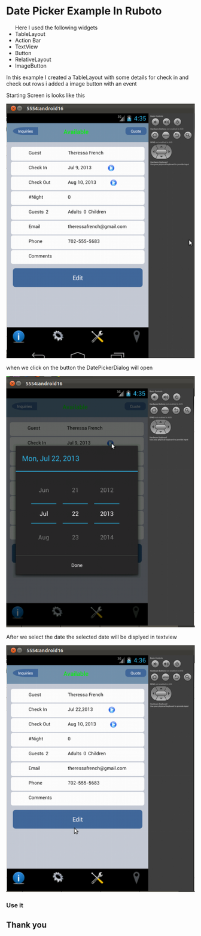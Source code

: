 <h1> Date Picker Example In Ruboto </h1>
<ul> Here I used the following widgets 
	<li> TableLayout </li>
	<li> Action Bar </li>
	<li> TextView </li>
	<li> Button </li>
	<li> RelativeLayout </li>
	<li> ImageButton </li>
</ul>

<p> In this example I created a TableLayout with some details for check in and check out rows i added a image button with an event </p>
<p> Starting Screen is looks like this </p>
<img src="https://github.com/eveerababu-nyros/DatePicker-in-Ruboto-with-ActionBar/blob/master/screenshots/pic1.jpg" />
	 
<p> when we click on the button the DatePickerDialog will open </p>

<img src="https://github.com/eveerababu-nyros/DatePicker-in-Ruboto-with-ActionBar/raw/master/screenshots/pic2.jpg" />


<p> After we select the date the selected date will be displyed in textview </p>

<img src="https://github.com/eveerababu-nyros/DatePicker-in-Ruboto-with-ActionBar/raw/master/screenshots/pic3.jpg" />


<h3> Use it </h3>

<h2> Thank you </h2>
